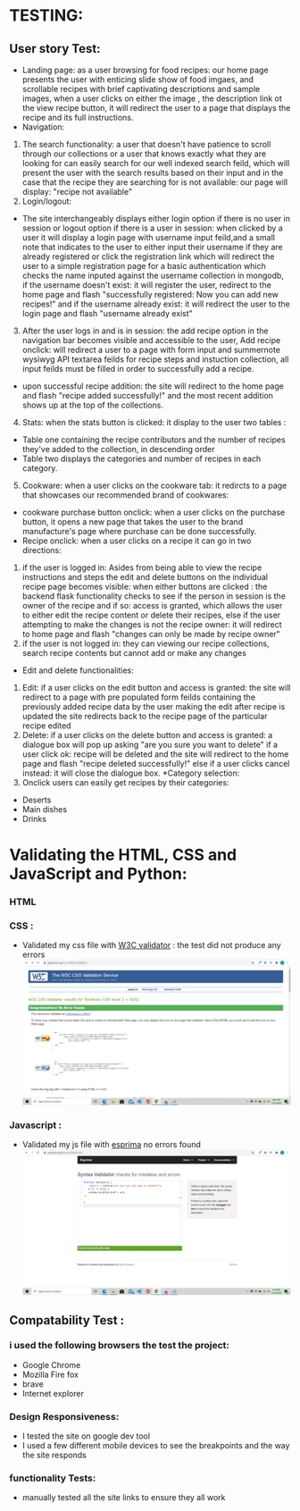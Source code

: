 # TESTING: 
## User story Test:
* Landing page: as a user browsing for food recipes: our home page presents the user with enticing slide show of food imgaes, and scrollable
recipes with brief captivating descriptions and sample images, when a user clicks on either the image , the description link ot the view recipe 
button, it will redirect the user to a page that displays the recipe and its full instructions.
* Navigation: 
1. The search functionality: a user that doesn't have patience to scroll through our collections or a user that knows exactly what they are
looking for can easily search for our well indexed search feild, which will present the user with the search results based on their input
and in the case that the recipe they are searching for is not available: our page will display: "recipe not available" 
2. Login/logout: 
* The site interchangeably displays either login option if there is no user in session or logout option if there is a user in session: when clicked by a user it will display a login page with username input
feild,and a small note that indicates to the user to either input their username if they are already registered or click the registration link which will
redirect the user to a simple registration page for a basic authentication which checks the name inputed against the username collection in
mongodb, if the username doesn't exist: it will register the user, redirect to the home page and flash "successfully registered: Now you can add new recipes!"
and if the username already exist: it will redirect the user to the login page and flash "username already exist"
3. After the user logs in and is in session: the add recipe option in the navigation bar becomes visible and accessible to the user,
Add recipe onclick: will redirect a user to a page with form input and summernote wysiwyg API textarea feilds for recipe steps and instuction collection, all input feilds must be
filled in order to successfully add a recipe.
* upon successful recipe addition: the site will redirect to the home page and flash "recipe added successfully!" and the most recent addition
shows up at the top of the collections.
4. Stats: when the stats button is clicked: it display to the user two tables :
* Table one containing the recipe contributors and the number of recipes they've added to the collection, in descending order
* Table two displays the categories and number of recipes in each category.
5. Cookware: when a user clicks on the cookware tab: it redircts to a page that showcases our recommended brand of cookwares:
* cookware purchase button onclick: when a user clicks on the purchase button, it opens a new page that takes the user to the brand manufacture's
page where purchase can be done successfully.
* Recipe onclick: when a user clicks on a recipe it can go in two directions:
1. if the user is logged in: Asides from being able to view the recipe instructions and steps 
the edit and delete buttons on the individual recipe page becomes visible: when either buttons are clicked : the backend flask functionality
checks to see if the person in session is the owner of the recipe and if so: access is granted, which allows the user to either edit the
recipe content or delete their recipes, else if the user attempting to make the changes is not the recipe owner: it will redirect to home page
and flash "changes can only be made by recipe owner"
2. if the user is not logged in: they can viewing our recipe collections, search recipe contents but cannot add or make any changes
* Edit and delete functionalities:
1. Edit: if a user clicks on the edit button and access is granted: the site will redirect to a page with pre populated form feilds containing
the previously added recipe data by the user making the edit after recipe is updated the site redirects back to the recipe page of the particular
recipe edited
2. Delete: if a user clicks on the delete button and access is granted: a dialogue box will pop up asking "are you sure you want to delete"
if a user click ok: recipe will be deleted and the site will redirect to the home page and flash "recipe deleted successfully!"
else if a user clicks cancel instead: it will close the dialogue box.
*Category selection:
1.  Onclick users  can easily get recipes by their categories:
* Deserts
* Main dishes
* Drinks

# Validating the HTML, CSS and JavaScript and Python:
### HTML

### CSS :
* Validated my css file with  [W3C validator](https://jigsaw.w3.org/css-validator/validator) : the test did not produce any errors
![css validation](/static/img/cssvalidation.png)
### Javascript  :
* Validated my js file with [esprima](https://esprima.org/demo/validate.html) no errors found
![Javascript validation](/static/img/jsvalidation.png)
## Compatability Test :
### i used the following browsers the test the project:
* Google Chrome
* Mozilla Fire fox
* brave 
* Internet explorer
### Design Responsiveness:
* I tested the site on google dev tool
* I used a few different mobile devices to see the breakpoints and the way the site responds
### functionality Tests:
* manually tested all the site links to ensure they all work
